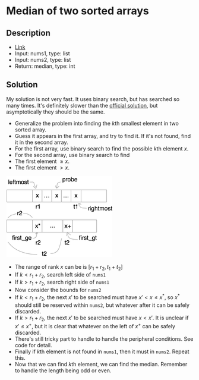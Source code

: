 # Median of two sorted arrays

## Description
* [Link](https://leetcode.com/problems/median-of-two-sorted-arrays/)
* Input: nums1, type: list
* Input: nums2, type: list
* Return: median, type: int

## Solution

My solution is not very fast. It uses binary search, but has searched so many times. It's definitely slower than the [official solution](http://www.geeksforgeeks.org/median-of-two-sorted-arrays/), but asymptotically they should be the same.

* Generalize the problem into finding the $k$th smallest element in two sorted array.
* Guess it appears in the first array, and try to find it. If it's not found, find it in the second array.
* For the first array, use binary search to find the possible $k$th element $x$.
* For the second array, use binary search to find
 * The first element $\ge x$.
 * The first element $> x$.

<img src="assets/binsearch.png" />

* The range of rank $x$ can be is $[r_1 + r_2, t_1 + t_2]$
 * If $k < r_1 + r_2$, search left side of `nums1`
 * If $k > r_1 + r_2$, search right side of `nums1`
* Now consider the bounds for `nums2`
 * If $k < r_1 + r_2$, the next $x'$ to be searched must have $x' < x \le x^*$, so $x^*$ should still be reserved within `nums2`, but whatever after it can be safely discarded.
 * If $k > r_1 + r_2$, the next $x'$ to be searched must have $x < x'$. It is unclear if $x' \le x^+$, but it is clear that whatever on the left of $x^+$ can be safely discarded.
 * There's still tricky part to handle to handle the peripheral conditions. See code for detail.
* Finally if $k$th element is not found in `nums1`, then it must in `nums2`. Repeat this.
* Now that we can find $k$th element, we can find the median. Remember to handle the length being odd or even. 